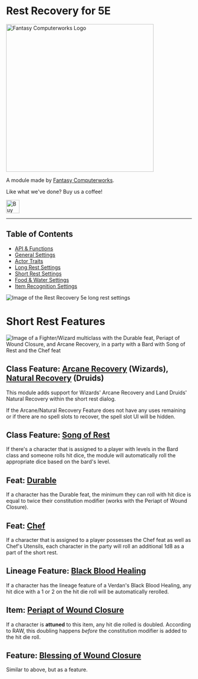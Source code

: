 # Rest Recovery for 5E

<img src="https://app.fantasy-calendar.com/resources/computerworks-logo-full.png" alt="Fantasy Computerworks Logo" width="400"/>

A module made by [Fantasy Computerworks](http://fantasycomputer.works/).

Like what we've done? Buy us a coffee!

<a href='https://ko-fi.com/H2H2LCCQ' target='_blank'><img height='60' style='border:0px;height:36px;' src='https://cdn.ko-fi.com/cdn/kofi1.png?v=3' border='0' alt='Buy Me a Coffee at ko-fi.com' /></a>

<hr>

## Table of Contents

* [API & Functions](Rest-Recovery-API.md)
* [General Settings](general-settings.md)
* [Actor Traits](Actor-Traits.md)
* [Long Rest Settings](long-rest-settings.md)
* [Short Rest Settings](short-rest-settings.md)
* [Food & Water Settings](food-&-water-settings.md)
* [Item Recognition Settings](item-recognition-settings.md)

![Image of the Rest Recovery 5e long rest settings](https://raw.githubusercontent.com/fantasycalendar/FoundryVTT-RestRecovery/main/docs/rest-rules.png)

# Short Rest Features

![Image of a Fighter/Wizard multiclass with the Durable feat, Periapt of Wound Closure, and Arcane Recovery, in a party with a Bard with Song of Rest and the Chef feat](https://raw.githubusercontent.com/fantasycalendar/FoundryVTT-RestRecovery/main/docs/all-together-now.png)

## Class Feature: [Arcane Recovery](https://www.dndbeyond.com/classes/wizard#ArcaneRecovery-411) (Wizards), [Natural Recovery](https://www.dndbeyond.com/classes/druid#CircleoftheLand) (Druids)

This module adds support for Wizards' Arcane Recovery and Land Druids' Natural Recovery within the short rest dialog.

If the Arcane/Natural Recovery Feature does not have any uses remaining or if there are no spell slots to recover, the spell slot UI will be hidden.

## Class Feature: [Song of Rest](https://www.dndbeyond.com/classes/bard#SongofRest-80)

If there's a character that is assigned to a player with levels in the Bard class and someone rolls hit dice, the module will automatically roll the appropriate dice based on the bard's level.

## Feat: [Durable](https://www.dndbeyond.com/feats/durable)

If a character has the Durable feat, the minimum they can roll with hit dice is equal to twice their constitution modifier (works with the Periapt of Wound Closure).

## Feat: [Chef](https://www.dndbeyond.com/feats/chef)

If a character that is assigned to a player possesses the Chef feat as well as Chef's Utensils, each character in the party will roll an additional 1d8 as a part of the short rest.

## Lineage Feature: [Black Blood Healing](https://www.dndbeyond.com/sources/ai/player-options#VerdanTraits)

If a character has the lineage feature of a Verdan's Black Blood Healing, any hit dice with a 1 or 2 on the hit die roll will be automatically rerolled.

## Item: [Periapt of Wound Closure](https://www.dndbeyond.com/magic-items/periapt-of-wound-closure)

If a character is **attuned** to this item, any hit die rolled is doubled. According to RAW, this doubling happens _before_ the constitution modifier is added to the hit die roll.

## Feature: [Blessing of Wound Closure](https://www.dndbeyond.com/sources/dmg/other-rewards#BlessingOfWoundClosure)

Similar to above, but as a feature.
